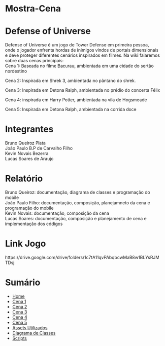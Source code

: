 # Mostra-Cena

<h1>Defense of Universe</h1>
<p>
 Defense of Universe é um jogo de Tower Defense em primeira pessoa, onde o jogador enfrenta hordas de inimigos vindos de portais dimensionais e deve proteger diferentes cenários inspirados em filmes. Na wiki falaremos sobre duas cenas principais: <br>
  Cena 1: Baseada no filme Bacurau, ambientada em uma cidade do sertão nordestino <br>
 
  Cena 2: Inspirada em Shrek 3, ambientada no pântano do shrek.
  
  Cena 3: Inspirada em Detona Ralph, ambientada no prédio do concerta Félix
  
  Cena 4:  inspirada em Harry Potter, ambientada na vila de Hogsmeade
  
  Cena 5: Inspirada em Detona Ralph, ambientada na corrida doce
 
</p>

<h1>Integrantes</h1>
<p>
  Bruno Queiroz Plata <br>
  João Paulo B.P de Carvalho Filho <br>
  Kevin Novais Bezerra <br>
  Lucas Soares de Araujo <br>
</p>

<h1>Relatório</h1>
Bruno Queiroz: documentação, diagrama de classes e programação do mobile
<br>
João Paulo Filho: documentação, composição, planejamneto da cena e programação do mobile
<br>
Kevin Novais: documentação, composição da cena
<br>
Lucas Soares: documentação, composição e planejamento de cena e implementação dos códigos

<h1>Link Jogo</h1>
https://drive.google.com/drive/folders/1c7tA11qvPAbqbcwMaB8w1BLYsRJMTDsj

<h1>Sumário</h1>

- [Home](https://github.com/Bruno616/Mostra-Cena/wiki)
- [Cena 1](https://github.com/Bruno616/Mostra-Cena/wiki/1.-Cena-1)
- [Cena 2](https://github.com/Bruno616/Mostra-Cena/wiki/2.-Cena-2)
- [Cena 3](https://github.com/Bruno616/Mostra-Cena/wiki/3.-Cena-3)
- [Cena 4](https://github.com/Bruno616/Mostra-Cena/wiki/4.-Cena-4)
- [Cena 5](https://github.com/Bruno616/Mostra-Cena/wiki/5.-Cena-5)
- [Assets Utilizados](https://github.com/Bruno616/Mostra-Cena/wiki/6.-Assets-Utilizados)
- [Diagrama de Classes](https://github.com/Bruno616/Mostra-Cena/wiki/7.-Diagrama-de-classes)
- [Scripts](https://github.com/Bruno616/Mostra-Cena/wiki/8.-Scripts)
